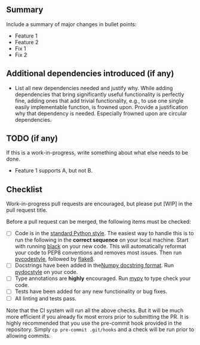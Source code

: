 ## Summary

Include a summary of major changes in bullet points:

- Feature 1
- Feature 2
- Fix 1
- Fix 2

## Additional dependencies introduced (if any)

- List all new dependencies needed and justify why. While adding dependencies that bring
  significantly useful functionality is perfectly fine, adding ones that add trivial
  functionality, e.g., to use one single easily implementable function, is frowned upon.
  Provide a justification why that dependency is needed. Especially frowned upon are
  circular dependencies.

## TODO (if any)

If this is a work-in-progress, write something about what else needs to be done.

- Feature 1 supports A, but not B.

## Checklist

Work-in-progress pull requests are encouraged, but please put [WIP] in the pull request
title.

Before a pull request can be merged, the following items must be checked:

- [ ] Code is in the [standard Python style](https://www.python.org/dev/peps/pep-0008/).
  The easiest way to handle this is to run the following in the **correct sequence** on
  your local machine. Start with running [black](
  https://black.readthedocs.io/en/stable/index.html) on your new code. This will
  automatically reformat your code to PEP8 conventions and removes most issues. Then run
  [pycodestyle](https://pycodestyle.readthedocs.io/en/latest/), followed by [flake8](
  http://flake8.pycqa.org/en/latest/).
- [ ] Docstrings have been added in the[Numpy docstring format](
  https://sphinxcontrib-napoleon.readthedocs.io/en/latest/example_numpy.html).
  Run [pydocstyle](http://www.pydocstyle.org/en/2.1.1/index.html) on your code.
- [ ] Type annotations are **highly** encouraged. Run [mypy](http://mypy-lang.org/) to
  type check your code.
- [ ] Tests have been added for any new functionality or bug fixes.
- [ ] All linting and tests pass.

Note that the CI system will run all the above checks. But it will be much more
efficient if you already fix most errors prior to submitting the PR. It is highly
recommended that you use the pre-commit hook provided in the repository. Simply
`cp pre-commit .git/hooks` and a check will be run prior to allowing commits.
